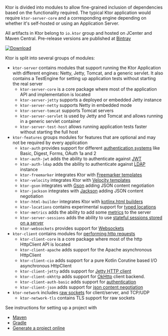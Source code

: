 [//]: # (title: Artifacts)
[//]: # (caption: List of Artifacts)
[//]: # (permalink: /quickstart/artifacts.html)
[//]: # (category: quickstart)
[//]: # (redirect_from: redirect_from)
[//]: # (- /artifacts.html: - /artifacts.html)
[//]: # (ktor_version_review: 1.0.1)

Ktor is divided into modules to allow fine-grained inclusion of dependencies based on the functionality required. 
The typical Ktor application would require `ktor-server-core` and a corresponding engine depending on whether it's self-hosted
 or using an Application Server. 

All artifacts in Ktor belong to `io.ktor` group and hosted on JCenter and Maven Central. Pre-release versions are published at [Bintray](https://bintray.com/kotlin/ktor)

[![Download](https://api.bintray.com/packages/kotlin/ktor/ktor/images/download.svg?version={{site.ktor_version}})](https://bintray.com/kotlin/ktor/ktor/{{site.ktor_version}})
    
Ktor is split into several groups of modules:

* `ktor-server` contains modules that support running the Ktor Application with different engines: Netty, Jetty, Tomcat, and 
a generic servlet. It also contains a TestEngine for setting up application tests without starting the real server
  * `ktor-server-core` is a core package where most of the application API and implementation is located 
  * `ktor-server-jetty` supports a deployed or embedded Jetty instance
  * `ktor-server-netty` supports Netty in embedded mode
  * `ktor-server-tomcat` supports Tomcat servers
  * `ktor-server-servlet` is used by Jetty and Tomcat and allows running in a generic servlet container
  * `ktor-server-test-host` allows running application tests faster without starting the full host
* `ktor-features` groups modules for features that are optional and may not be required by every application
  * `ktor-auth` provides support for different [authentication systems](/servers/features/authentication.html) like Basic, Digest, Forms, OAuth 1a and 2
  * `ktor-auth-jwt` adds the ability to authenticate against [JWT](/servers/features/authentication/jwt.html)
  * `ktor-auth-ldap` adds the ability to authenticate against [LDAP](/servers/features/authentication/ldap.html) instance
  * `ktor-freemarker` integrates Ktor with [Freemarker templates](/servers/features/templates/freemarker.html)
  * `ktor-velocity` integrates Ktor with [Velocity templates](/servers/features/templates/velocity.html)
  * `ktor-gson` integrates with [Gson](/servers/features/content-negotiation/gson.html) adding JSON content negotiation
  * `ktor-jackson` integrates with [Jackson](/servers/features/content-negotiation/jackson.html) adding JSON content negotiation
  * `ktor-html-builder` integrates Ktor with [kotlinx.html builders](/servers/features/templates/html-dsl.html)
  * `ktor-locations` contains experimental support for [typed locations](/servers/features/locations.html)
  * `ktor-metrics` adds the ability to add some [metrics](/servers/features/metrics.html) to the server
  * `ktor-server-sessions` adds the ability to use [stateful sessions stored on a server](/servers/features/sessions.html)
  * `ktor-websockets` provides support for [Websockets](/servers/features/websockets.html)
* `ktor-client` contains modules for [performing http requests](/clients/index.html)
  * `ktor-client-core` is a core package where most of the http HttpClient API is located
  * `ktor-client-apache` adds support for the Apache asynchronous HttpClient
  * `ktor-client-cio`  adds support for a pure Kotlin Corutine based I/O asynchronous HttpClient
  * `ktor-client-jetty` adds support for [Jetty HTTP client](https://www.eclipse.org/jetty/javadoc/current/org/eclipse/jetty/http2/client/HTTP2Client.html)
  * `ktor-client-okhttp` adds support for [OkHttp](https://square.github.io/okhttp/) client backend.
  * `ktor-client-auth-basic` adds support for [authentication](/clients/http-client/features/auth.html)
  * `ktor-client-json` adds support for [json content negotiation](/clients/http-client/features/json-feature.html)
* `ktor-network` includes [raw sockets](/servers/raw-sockets.html) for client/server, and TCP/UDP
  * `ktor-network-tls` contains TLS support for raw sockets
 
See instructions for setting up a project with

* [Maven](/quickstart/quickstart/maven.html)
* [Gradle](/quickstart/quickstart/gradle.html)
* [Generate a project online](/quickstart/generator.html)